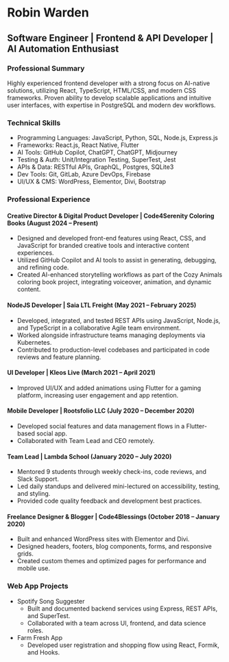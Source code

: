 # Robin Warden
## Software Engineer | Frontend & API Developer | AI Automation Enthusiast

### Professional Summary

Highly experienced frontend developer with a strong focus on AI-native solutions, utilizing React, TypeScript, HTML/CSS, and modern CSS frameworks. Proven ability to develop scalable applications and intuitive user interfaces, with expertise in PostgreSQL and modern dev workflows.

### Technical Skills
- Programming Languages: JavaScript, Python, SQL, Node.js, Express.js
- Frameworks: React.js, React Native, Flutter
- AI Tools: GitHub Copilot, ChatGPT, ChatGPT, Midjourney
- Testing & Auth: Unit/Integration Testing, SuperTest, Jest
- APIs & Data: RESTful APIs, GraphQL, Postgres, SQLite3
- Dev Tools: Git, GitLab, Azure DevOps, Firebase
- UI/UX & CMS: WordPress, Elementor, Divi, Bootstrap

### Professional Experience

#### Creative Director & Digital Product Developer | Code4Serenity Coloring Books (August 2024 – Present)

* Designed and developed front-end features using React, CSS, and JavaScript for branded creative tools and interactive content experiences.
* Utilized GitHub Copilot and AI tools to assist in generating, debugging, and refining code.
* Created AI-enhanced storytelling workflows as part of the Cozy Animals coloring book project, integrating voiceover, animation, and dynamic content.

#### NodeJS Developer | Saia LTL Freight (May 2021 – February 2025)

* Developed, integrated, and tested REST APIs using JavaScript, Node.js, and TypeScript in a collaborative Agile team environment.
* Worked alongside infrastructure teams managing deployments via Kubernetes.
* Contributed to production-level codebases and participated in code reviews and feature planning.

#### UI Developer | Kleos Live (March 2021 – April 2021)

* Improved UI/UX and added animations using Flutter for a gaming platform, increasing user engagement and app retention.

#### Mobile Developer | Rootsfolio LLC (July 2020 – December 2020)

* Developed social features and data management flows in a Flutter-based social app.
* Collaborated with Team Lead and CEO remotely.

#### Team Lead | Lambda School (January 2020 – July 2020)

* Mentored 9 students through weekly check-ins, code reviews, and Slack Support.
* Led daily standups and delivered mini-lectured on accessibility, testing, and styling.
* Provided code quality feedback and development best practices.

#### Freelance Designer & Blogger | Code4Blessings (October 2018 – January 2020)

* Built and enhanced WordPress sites with Elementor and Divi.
* Designed headers, footers, blog components, forms, and responsive grids.
* Created custom themes and optimized pages for performance and mobile use.

### Web App Projects

* Spotify Song Suggester
	+ Built and documented backend services using Express, REST APIs, and SuperTest.
	+ Collaborated with a team across UI, frontend, and data science roles.
* Farm Fresh App
	+ Developed user registration and shopping flow using React, Formik, and Hooks.